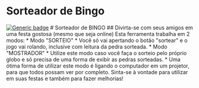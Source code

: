 # Sorteador de Bingo
 [![Generic badge](https://img.shields.io/badge/Funcionando%3F-SIM-<COLOR>.svg)](https://shields.io/)  # Sorteador de BINGO  ## Divirta-se com seus amigos em uma festa gostosa (mesmo que seja online)  Esta ferramenta trabalha em 2 modos: * Modo "SORTEIO"   * Você só vai apertando o botão "sortear" e o jogo vai rolando, inclusive com leitura da pedra sorteada. * Modo "MOSTRADOR"   * Utilize este modo caso você faça o sorteio pelo próprio globo e só precisa de uma forma de exibir as pedras sorteadas.   * Uma ótima forma de utilizar este modo é ligando o computador em um projetor, para que todos possam ver por completo.  Sinta-se à vontade para utilizar em suas festas e também para fazer melhorias!
